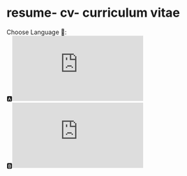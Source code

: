 # resume- cv- curriculum vitae 

Choose Language 💬:<br/>
🅰![English\Inglês](https://github.com/paichato/resume/edit/main/resume-EN.md)<br/>
🅱![Portuguese\Português](https://github.com/paichato/resume/edit/main/resume-PT.md)
